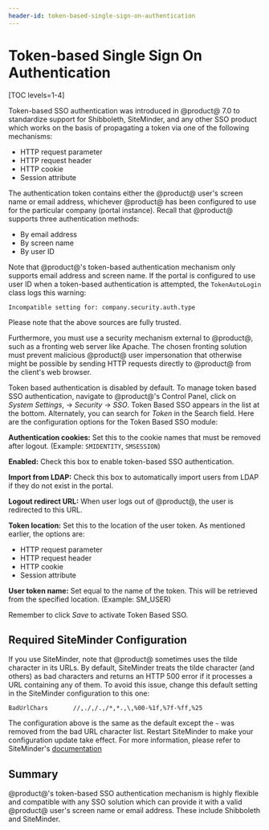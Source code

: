 ```yaml
---
header-id: token-based-single-sign-on-authentication
---
```


# Token-based Single Sign On Authentication

[TOC levels=1-4]

Token-based SSO authentication was introduced in @product@ 7.0 to standardize
support for Shibboleth, SiteMinder, and any other SSO product which works on the
basis of propagating a token via one of the following mechanisms:

- HTTP request parameter
- HTTP request header
- HTTP cookie
- Session attribute

The authentication token contains either the @product@ user's screen name or
email address, whichever @product@ has been configured to use for the particular
company (portal instance). Recall that @product@ supports three authentication
methods:

- By email address
- By screen name
- By user ID

Note that @product@'s token-based authentication mechanism only supports email
address and screen name. If the portal is configured to use user ID when a
token-based authentication is attempted, the `TokenAutoLogin` class logs this
warning:

    Incompatible setting for: company.security.auth.type

Please note that the above sources are fully trusted. 

Furthermore, you must use a security mechanism external to @product@, such as a
fronting web server like Apache. The chosen fronting solution must prevent
malicious @product@ user impersonation that otherwise might be possible by
sending HTTP requests directly to @product@ from the client's web browser.

Token based authentication is disabled by default. To manage token
based SSO authentication, navigate to @product@'s Control Panel, click on
*System Settings*, &rarr; *Security* &rarr; *SSO*. Token Based SSO appears in
the list at the bottom. Alternately, you can search for *Token* in the Search
field. Here are the configuration options for the Token Based SSO module:

**Authentication cookies:** Set this to the cookie names that must be removed
after logout. (Example: `SMIDENTITY`, `SMSESSION`)

**Enabled:** Check this box to enable token-based SSO authentication.

**Import from LDAP:** Check this box to automatically import users from LDAP if
they do not exist in the portal.

**Logout redirect URL:** When user logs out of @product@, the user is
redirected to this URL.

**Token location:** Set this to the location of the user token. As mentioned
earlier, the options are:

- HTTP request parameter
- HTTP request header
- HTTP cookie
- Session attribute

**User token name:** Set equal to the name of the token. This will be retrieved
from the specified location. (Example: SM_USER)

Remember to click *Save* to activate Token Based SSO.

## Required SiteMinder Configuration

If you use SiteMinder, note that @product@ sometimes uses the tilde character in
its URLs. By default, SiteMinder treats the tilde character (and others) as bad
characters and returns an HTTP 500 error if it processes a URL containing any of
them. To avoid this issue, change this default setting in the SiteMinder
configuration to this one:

	BadUrlChars       //,./,/.,/*,*.,\,%00-%1f,%7f-%ff,%25

The configuration above is the same as the default except the `~` was removed
from the bad URL character list. Restart SiteMinder to make your configuration
update take effect. For more information, please refer to SiteMinder's
[documentation](https://support.ca.com/cadocs/0/CA%20SiteMinder%20r6%200%20SP6-ENU/Bookshelf_Files/HTML/index.htm?toc.htm?258201.html)

## Summary

@product@'s token-based SSO authentication mechanism is highly flexible
and compatible with any SSO solution which can provide it with a valid @product@
user's screen name or email address. These include Shibboleth and SiteMinder.
